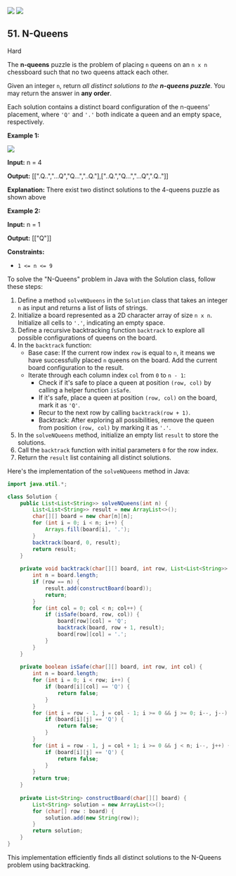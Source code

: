 [![](https://img.shields.io/github/stars/javadev/LeetCode-in-Java?label=Stars&style=flat-square)](https://github.com/javadev/LeetCode-in-Java)
[![](https://img.shields.io/github/forks/javadev/LeetCode-in-Java?label=Fork%20me%20on%20GitHub%20&style=flat-square)](https://github.com/javadev/LeetCode-in-Java/fork)

## 51\. N-Queens

Hard

The **n-queens** puzzle is the problem of placing `n` queens on an `n x n` chessboard such that no two queens attack each other.

Given an integer `n`, return _all distinct solutions to the **n-queens puzzle**_. You may return the answer in **any order**.

Each solution contains a distinct board configuration of the n-queens' placement, where `'Q'` and `'.'` both indicate a queen and an empty space, respectively.

**Example 1:**

![](https://assets.leetcode.com/uploads/2020/11/13/queens.jpg)

**Input:** n = 4

**Output:** [[".Q..","...Q","Q...","..Q."],["..Q.","Q...","...Q",".Q.."]]

**Explanation:** There exist two distinct solutions to the 4-queens puzzle as shown above 

**Example 2:**

**Input:** n = 1

**Output:** [["Q"]] 

**Constraints:**

*   `1 <= n <= 9`

To solve the "N-Queens" problem in Java with the Solution class, follow these steps:

1. Define a method `solveNQueens` in the `Solution` class that takes an integer `n` as input and returns a list of lists of strings.
2. Initialize a board represented as a 2D character array of size `n x n`. Initialize all cells to `'.'`, indicating an empty space.
3. Define a recursive backtracking function `backtrack` to explore all possible configurations of queens on the board.
4. In the `backtrack` function:
   - Base case: If the current row index `row` is equal to `n`, it means we have successfully placed `n` queens on the board. Add the current board configuration to the result.
   - Iterate through each column index `col` from `0` to `n - 1`:
     - Check if it's safe to place a queen at position `(row, col)` by calling a helper function `isSafe`.
     - If it's safe, place a queen at position `(row, col)` on the board, mark it as `'Q'`.
     - Recur to the next row by calling `backtrack(row + 1)`.
     - Backtrack: After exploring all possibilities, remove the queen from position `(row, col)` by marking it as `'.'`.
5. In the `solveNQueens` method, initialize an empty list `result` to store the solutions.
6. Call the `backtrack` function with initial parameters `0` for the row index.
7. Return the `result` list containing all distinct solutions.

Here's the implementation of the `solveNQueens` method in Java:

```java
import java.util.*;

class Solution {
    public List<List<String>> solveNQueens(int n) {
        List<List<String>> result = new ArrayList<>();
        char[][] board = new char[n][n];
        for (int i = 0; i < n; i++) {
            Arrays.fill(board[i], '.');
        }
        backtrack(board, 0, result);
        return result;
    }
    
    private void backtrack(char[][] board, int row, List<List<String>> result) {
        int n = board.length;
        if (row == n) {
            result.add(constructBoard(board));
            return;
        }
        for (int col = 0; col < n; col++) {
            if (isSafe(board, row, col)) {
                board[row][col] = 'Q';
                backtrack(board, row + 1, result);
                board[row][col] = '.';
            }
        }
    }
    
    private boolean isSafe(char[][] board, int row, int col) {
        int n = board.length;
        for (int i = 0; i < row; i++) {
            if (board[i][col] == 'Q') {
                return false;
            }
        }
        for (int i = row - 1, j = col - 1; i >= 0 && j >= 0; i--, j--) {
            if (board[i][j] == 'Q') {
                return false;
            }
        }
        for (int i = row - 1, j = col + 1; i >= 0 && j < n; i--, j++) {
            if (board[i][j] == 'Q') {
                return false;
            }
        }
        return true;
    }
    
    private List<String> constructBoard(char[][] board) {
        List<String> solution = new ArrayList<>();
        for (char[] row : board) {
            solution.add(new String(row));
        }
        return solution;
    }
}
```

This implementation efficiently finds all distinct solutions to the N-Queens problem using backtracking.